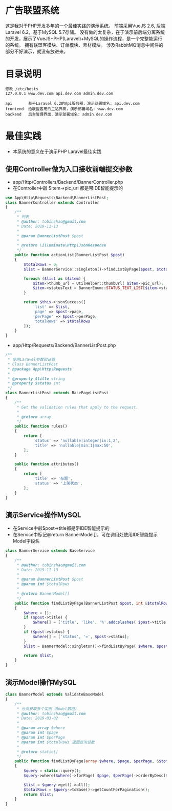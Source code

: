 # 广告联盟系统

这是我对于PHP开发多年的一个最佳实践的演示系统。
前端采用VueJS 2.6, 后端Laravel 6.2，基于MySQL 5.7存储。
没有做的太复杂，在于演示前后端分离系统的开发，展示了VueJS+PHP(Laravel)+MySQL的操作流程，是一个完整能运行的系统。
拥有联盟客模块、订单模块、素材模块。
涉及RabbitMQ消息中间件的部分不好演示，就没有放进来。

# 目录说明

```
修改 /etc/hosts
127.0.0.1 www.dev.com api.dev.com admin.dev.com

api       基于Laravel 6.2的Api服务器，演示部署域名: api.dev.com
frontend  给联盟客用的主站界面，演示部署域名: www.dev.com
backend   后台管理界面，演示部署域名: admin.dev.com

```

# 最佳实践

- 本系统的意义在于演示PHP Laravel最佳实践

## 使用Controller做为入口接收前端提交参数

- app/Http/Controllers/Backend/BannerController.php
- 在Controller中敲 $item->pic_url 都是带IDE智能提示的

```php
use App\Http\Requests\Backend\BannerListPost;
class BannerController extends Controller
{
    /**
     * 列表
     * @author: tobinzhao@gmail.com
     * Date: 2019-11-13
     *
     * @param BannerListPost $post
     *
     * @return \Illuminate\Http\JsonResponse
     */
    public function actionList(BannerListPost $post)
    {
        $totalRows = 0;
        $list = BannerService::singleton()->findListByPage($post, $totalRows);

        foreach ($list as &$item) {
            $item->thumb_url = UtilHelper::thumbUrl( $item->pic_url);
            $item->statusText = BannerEnum::STATUS_TEXT_LIST[$item->status] ?? '';
        }

        return $this->jsonSuccess([
            'list' => $list,
            'page' => $post->page,
            'perPage' => $post->perPage,
            'totalRows' => $totalRows
        ]);
    }
}
```
- app/Http/Requests/Backend/BannerListPost.php

```php
/**
 * 使用Laravel参数验证器
 * Class BannerListPost
 * @package App\Http\Requests
 *
 * @property $title string
 * @property $status int
 */
class BannerListPost extends BasePageListPost
{
    /**
     * Get the validation rules that apply to the request.
     *
     * @return array
     */
    public function rules()
    {
        return [
            'status' => 'nullable|integer|in:1,2',
            'title' => 'nullable|min:1|max:50',
        ];
    }

    public function attributes()
    {
        return [
            'title' => '标题',
            'status' => '上架状态',
        ];
    }
}
```

## 演示Service操作MySQL

- 在Service中敲$post->title都是带IDE智能提示的
- 在Service中标记@return BannerModel[]，可在调用处使用IDE智能提示Model字段名

```php
class BannerService extends BaseService
{
    /**
     * @author: tobinzhao@gmail.com
     * Date: 2019-11-13
     *
     * @param BannerListPost $post
     * @param int $totalRows
     *
     * @return BannerModel[]
     */
    public function findListByPage(BannerListPost $post, int &$totalRows)
    {
        $where = [];
        if ($post->title) {
            $where[] = ['title', 'like', '%'.addcslashes( $post->title, '%').'%'];
        }
        if ($post->status) {
            $where[] = ['status', '=', $post->status];
        }
        $list = BannerModel::singleton()->findListByPage( $where, $post->page, $post->perPage, $totalRows);

        return $list;
    }
}
```

## 演示Model操作MySQL

```php
class BannerModel extends ValidateBaseModel
{
    /**
     * 分页获取多个实例（Model数组）
     * @author: tobinzhao@gmail.com
     * Date: 2019-03-02    *
     *
     * @param array $where
     * @param int $page
     * @param int $perPage
     * @param int $totalRows 返回查询总数
     *
     * @return static[]
     */
    public function findListByPage(array $where, $page, $perPage, &$totalRows, $orderByDesc = 'id' )
    {
        $query = static::query();
        $query->where($where)->forPage( $page, $perPage)->orderByDesc($orderByDesc);

        $list = $query->get()->all();
        $totalRows = $query->toBase()->getCountForPagination();
        return $list;
    }
}
```

